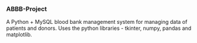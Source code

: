 ### ABBB-Project
A Python + MySQL blood bank management system for managing data of patients and donors. Uses the python libraries - tkinter, numpy, pandas and matplotlib.
